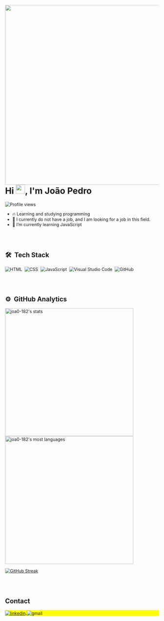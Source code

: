 <img align="right" height="590em" src="https://raw.githubusercontent.com/gist/joa0-182/bd2f06170c9ad064a975d42553bcd1cd/raw/a37626653454288cd64cf751213bd5c619dc7560/cardreadmejp.svg"/>
<h1 align="left">Hi <img src="https://raw.githubusercontent.com/kaueMarques/kaueMarques/master/hi.gif" height="30px">, I'm João Pedro</h1>
<p align="left"> <img src="https://komarev.com/ghpvc/?username=joa0-182&color=yellow" alt="Profile views" /> </p>

- 🔥 Learning and studying programming
- 🔭 I currently do not have a job, and I am looking for a job in this field.
- 🌱 I’m currently learning JavaScript

<br><br>

## 🛠 &nbsp;Tech Stack

![HTML](https://img.shields.io/badge/-HTML-05122A?style=flat&logo=HTML5)&nbsp;
![CSS](https://img.shields.io/badge/-CSS-05122A?style=flat&logo=CSS3&logoColor=1572B6)&nbsp;
![JavaScript](https://img.shields.io/badge/-JavaScript-05122A?style=flat&logo=javascript)&nbsp;
![Visual Studio Code](https://img.shields.io/badge/-Visual%20Studio%20Code-05122A?style=flat&logo=visual-studio-code&logoColor=007ACC)&nbsp;
![GitHub](https://img.shields.io/badge/-GitHub-05122A?style=flat&logo=github)&nbsp;


<br><br>

## ⚙️ &nbsp;GitHub Analytics

<p align="left">
<img width="420em" src="https://github-readme-stats.vercel.app/api?username=joa0-182&show_icons=true&theme=vision-friendly-dark" alt="joa0-182's stats"/>
<img width="420em" src="https://github-readme-stats.vercel.app/api/top-langs/?username=joa0-182&layout=compact&theme=vision-friendly-dark" alt="joa0-182's most languages"/>
</p>

[![GitHub Streak](https://github-readme-streak-stats.herokuapp.com/?user=joa0-182&theme=highcontrast)](https://git.io/streak-stats)


<br><br>

## Contact

<p align="left" style="background:yellow">
<a href="https://www.linkedin.com/in/joão-pedro-maria-bb04231b3/" target="_blank">
  <img align="center" src="https://img.shields.io/badge/-João Pedro Maria-05122A?style=flat&logo=linkedin" alt="linkedin"/>
</a>
<img align="center" src="https://img.shields.io/badge/-Joaopedromaria182@gmail.com-05122A?style=flat&logo=gmail" alt="gmail"/>
